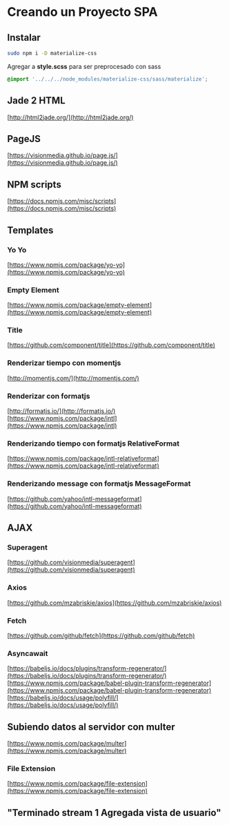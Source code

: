 # Creando un Proyecto SPA

## Instalar  
```bash
sudo npm i -D materialize-css
```

Agregar a **style.scss** para ser preprocesado con sass  
```css
@import '../../../node_modules/materialize-css/sass/materialize';
```  

## Jade 2 HTML
[http://html2jade.org/](http://html2jade.org/)

## PageJS
[https://visionmedia.github.io/page.js/](https://visionmedia.github.io/page.js/)

## NPM scripts
[https://docs.npmjs.com/misc/scripts](https://docs.npmjs.com/misc/scripts)

## Templates

### Yo Yo
[https://www.npmjs.com/package/yo-yo](https://www.npmjs.com/package/yo-yo)

### Empty Element
[https://www.npmjs.com/package/empty-element](https://www.npmjs.com/package/empty-element)

### Title
[https://github.com/component/title](https://github.com/component/title)

### Renderizar tiempo con momentjs
[http://momentjs.com/](http://momentjs.com/)

### Renderizar con formatjs
[http://formatjs.io/](http://formatjs.io/)
[https://www.npmjs.com/package/intl](https://www.npmjs.com/package/intl)

### Renderizando tiempo con formatjs RelativeFormat
[https://www.npmjs.com/package/intl-relativeformat](https://www.npmjs.com/package/intl-relativeformat)

### Renderizando message con formatjs MessageFormat
[https://github.com/yahoo/intl-messageformat](https://github.com/yahoo/intl-messageformat)

## AJAX
### Superagent
[https://github.com/visionmedia/superagent](https://github.com/visionmedia/superagent)

### Axios
[https://github.com/mzabriskie/axios](https://github.com/mzabriskie/axios)

### Fetch
[https://github.com/github/fetch](https://github.com/github/fetch)

### Asyncawait
[https://babeljs.io/docs/plugins/transform-regenerator/](https://babeljs.io/docs/plugins/transform-regenerator/)
[https://www.npmjs.com/package/babel-plugin-transform-regenerator](https://www.npmjs.com/package/babel-plugin-transform-regenerator)
[https://babeljs.io/docs/usage/polyfill/](https://babeljs.io/docs/usage/polyfill/)

## Subiendo datos al servidor con multer
[https://www.npmjs.com/package/multer](https://www.npmjs.com/package/multer)

### File Extension
[https://www.npmjs.com/package/file-extension](https://www.npmjs.com/package/file-extension)

## "Terminado stream 1 Agregada vista de usuario"

